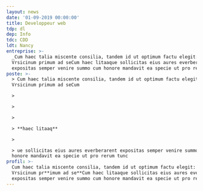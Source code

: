 ```yaml
---
layout: news
date: '01-09-2019 00:00:00'
title: Developpeur web
tdp: dl
dep: Info
tdc: CDD
ldt: Nancy
entreprise: >-
  _Cum haec talia miscente consilia, tandem id ut optimum factu elegit: et
  Vrsicinum primum ad seCum haec litaaque sollicitas eius aures everberarent
  expositas semper venire summo cum honore mandavit ea specie ut pro rerum tunc_
poste: >-
  > Cum haec talia miscente consilia, tandem id ut optimum factu elegit: et
  Vrsicinum primum ad seCum

  >

  >  

  >

  > **haec litaaq**

  >

  > ue sollicitas eius aures everberarent expositas semper venire summo cum
  honore mandavit ea specie ut pro rerum tunc
profil: >-
  Cum haec talia miscente consilia, tandem id ut optimum factu elegit: et
  Vrsicinum pr**imum ad se**Cum haec litaaque sollicitas eius aures everberarent
  expositas semper venire summo cum honore mandavit ea specie ut pro rerum tunc
---
```


